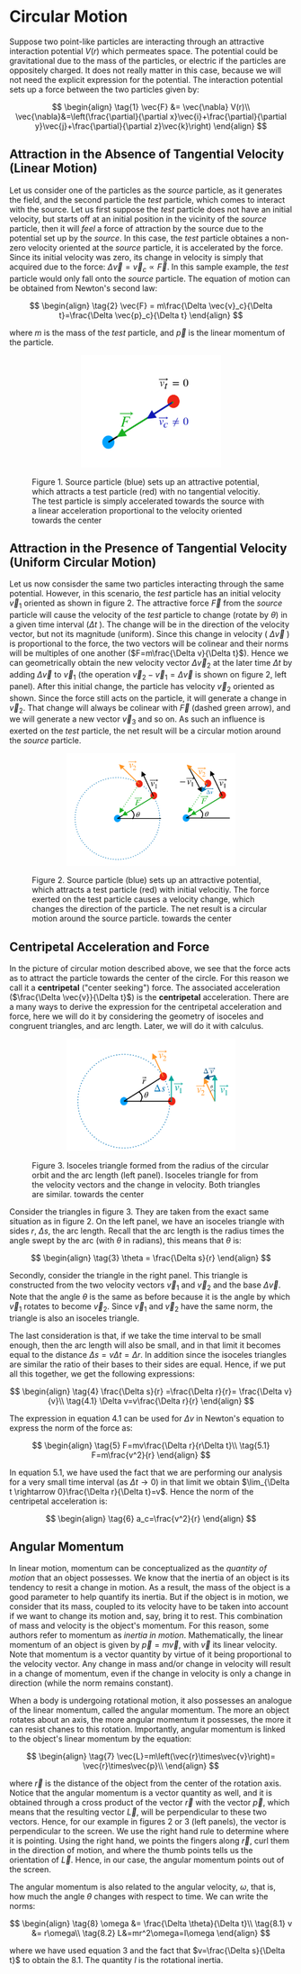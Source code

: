 # Circular Motion

Suppose two point-like particles are interacting through an attractive interaction potential $V(r)$ which permeates space. The potential could be gravitational
due to the mass of the particles, or electric if the particles are oppositely charged. It does not really matter in this case, because we will not need the explicit expression for the potential. 
The interaction potential sets up a force between the two particles given by:

$$
\begin{align}
\tag{1}
\vec{F} &= \vec{\nabla} V(r)\\
\vec{\nabla}&=\left(\frac{\partial}{\partial x}\vec{i}+\frac{\partial}{\partial y}\vec{j}+\frac{\partial}{\partial z}\vec{k}\right)
\end{align}
$$


## Attraction in the Absence of Tangential Velocity (Linear Motion)

Let us consider one of the particles as the *source* particle, as it generates the field, and the second particle the *test* particle, 
which comes to interact with the source. Let us first suppose the *test* particle does not have an initial velocity, but starts off at an 
initial position in the vicinity of the *source* particle, then it will *feel* a force of attraction by the source due to the potential set up
by the *source*. In this case, the *test* particle obtaines a non-zero velocity oriented at the *source* particle, it is accelerated by the force. 
Since its initial velocity was zero, its change in velocity is simply that acquired due to the force: $\Delta \vec{v} = \vec{v}_c\propto \vec{F}$.
In this sample example, the *test* particle would only fall onto the *source* particle. The equation of motion can be obtained from Newton's
second law: 

$$
\begin{align}
\tag{2}
\vec{F} = m\frac{\Delta \vec{v}_c}{\Delta t}=\frac{\Delta \vec{p}_c}{\Delta t}
\end{align}
$$

where $m$ is the mass of the *test* particle, and $\vec{p}$ is the linear momentum of the particle.

<figure>
    <p img align="center" >
    <img src="/projects/figures/two_particle_attraction.png" alt="figure" width=250 height=200>
    <figcaption>Figure 1. Source particle (blue) sets up an attractive potential, which attracts a test particle (red) with no tangential velocitiy. The test particle is simply accelerated towards the source with a linear acceleration proportional to the velocity oriented
    towards the center</figcaption>
    </p>
</figure>

## Attraction in the Presence of Tangential Velocity (Uniform Circular Motion)

Let us now consisder the same two particles interacting through the same potential. However, in this scenario, the *test* particle 
has an initial velocity $\vec{v}_1$ oriented as shown in figure 2. The attractive force $\vec{F}$ from the *source* particle will cause the velocity of the *test* particle to change (rotate by $\theta$) in a given time interval ($\Delta t$ ). The change will be in the direction of the velocity vector, but not its magnitude (uniform). Since this change in velocity ( $\Delta \vec{v}$ ) is proportional to the force, the two vectors will be colinear and their norms will be multiples of one another ($F=m\frac{\Delta v}{\Delta t}$). Hence we can geometrically obtain the new velocity vector $\Delta \vec{v}_2$ at the later time $\Delta t$ by adding $\Delta \vec{v}$ to $\vec{v}_1$ (the operation $\vec{v}_2-\vec{v}_1=\Delta \vec{v}$ is shown on figure 2, left panel). After this initial change, the particle has velocity $\vec{v}_2$ oriented as shown. Since the force still acts on the particle, it will generate a change in $\vec{v}_2$. That change will always be colinear with $\vec{F}$ (dashed green arrow), and we will generate a new vector $\vec{v}_3$ and so on. As such an influence is exerted on the *test* particle, the net result will be a circular motion around the *source* particle.

<figure>
    <p img align="center" >
    <img src="/projects/figures/circular_motion.png" alt="figure" width=300 height=200>
    <figcaption>Figure 2. Source particle (blue) sets up an attractive potential, which attracts a test particle (red) with initial velocitiy. The force exerted on the test particle causes a velocity change, which changes the direction of the particle. The net result is a circular motion around the source particle.
    towards the center</figcaption>
    </p>
</figure>

## Centripetal Acceleration and Force
In the picture of circular motion described above, we see that the force acts as to attract the particle towards the center of the circle. For this reason we call it a **centripetal** ("center seeking") force. The associated acceleration ($\frac{\Delta \vec{v}}{\Delta t}$) is the **centripetal** acceleration. There are a many ways to derive the expression for the centripetal acceleration and force, here we will do it by considering the geometry of isoceles and congruent triangles, and arc length. Later, we will do it with calculus.   

<figure>
    <p img align="center" >
    <img src="/projects/figures/triangles.png" alt="figure"  width=300 height=200>
    <figcaption>Figure 3. Isoceles triangle formed from the radius of the circular orbit and the arc length (left panel). Isoceles triangle for from the velocity vectors and the change in velocity. Both triangles are similar.
    towards the center</figcaption>
      </p>
</figure>

  
Consider the triangles in figure 3. They are taken from the exact same situation as in figure 2. On the left panel, we have an isoceles triangle with sides $r$, $\Delta s$, the arc length. Recall that the arc length is the radius times the angle swept by the arc (with $\theta$ in radians), this means that $\theta$ is:

$$
\begin{align}
\tag{3}
\theta = \frac{\Delta s}{r}
\end{align}
$$

Secondly, consider the triangle in the right panel. This triangle is constructed from the two velocity vectors $\vec{v}_1$ and $\vec{v}_2$ and the base $\Delta \vec{v}$. Note that the angle $\theta$ is the same as before because it is the angle by which $\vec{v}_1$ rotates to become $\vec{v}_2$. Since $\vec{v}_1$ and $\vec{v}_2$ have the same norm, the triangle is also an isoceles triangle.  

The last consideration is that, if we take the time interval to be small enough, then the arc length will also be small, and in that limit
it becomes equal to the distance $\Delta s = v\Delta t=\Delta r$. In addition since the isoceles triangles are similar the ratio of their bases to their sides are equal. Hence, if we put all this together, we get the following expressions: 

$$
\begin{align}
\tag{4}
\frac{\Delta s}{r} =\frac{\Delta r}{r}= \frac{\Delta v}{v}\\
\tag{4.1}
\Delta v=v\frac{\Delta r}{r}
\end{align}
$$

The expression in equation 4.1 can be used for $\Delta v$ in Newton's equation to express the norm of the force as:

$$
\begin{align}
\tag{5}
F=mv\frac{\Delta r}{r\Delta t}\\
\tag{5.1}
F=m\frac{v^2}{r}
\end{align}
$$

In equation 5.1, we have used the fact that we are performing our analysis for a very small time interval (as $\Delta t\rightarrow 0$) in that limit we obtain $\lim_{\Delta t \rightarrow 0}\frac{\Delta r}{\Delta t}=v$. Hence the norm of the centripetal acceleration is:

$$
\begin{align}
\tag{6}
a_c=\frac{v^2}{r}
\end{align}
$$

## Angular Momentum 
In linear motion, momentum can be conceptualized as the *quantity of motion* that an object possesses. We know that the inertia of an object is its tendency to resit a change in motion. As a result, the mass of the object is a good parameter to help quantify its inertia. But if the object is in motion, we consider that its mass, coupled to its velocity have to be taken into account if we want to change its motion and, say, bring it to rest. This combination of mass and velocity is the object's momentum. For this reason, some authors refer to momentum as *inertia in motion*. Mathematically, the linear momentum of an object is given by $\vec{p}=m\vec{v}$, with $\vec{v}$ its linear velocity. Note that momentum is a vector quantity by virtue of it being proportional to the velocity vector. Any change in mass and/or change in velocity will result in a change of momentum, even if the change in velocity is only a change in direction (while the norm remains constant).  

When a body is undergoing rotational motion, it also possesses an analogue of the linear momentum, called the angular momentum. The more an object rotates about an axis, the more angular momentum it possesses, the more it can resist chanes to this rotation. Importantly, angular momentum is linked to the object's linear momentum by the equation: 

$$
\begin{align}
\tag{7}
\vec{L}=m\left(\vec{r}\times\vec{v}\right)= \vec{r}\times\vec{p}\\
\end{align}
$$

where $\vec{r}$ is the distance of the object from the center of the rotation axis. Notice that the angular momentum is a vector quantity as well, and it is obtained through a cross product of the vector $\vec{r}$ with the vector $\vec{p}$, which means that the resulting vector $\vec{L}$, will be perpendicular to these two vectors. Hence, for our example in figures 2 or 3 (left panels), the vector is perpendicular to the screen. We use the right hand rule to determine where it is pointing. Using the right hand, we points the fingers along $\vec{r}$, curl them in the direction of motion, and where the thumb points tells us the orientation of $\vec{L}$. Hence, in our case, the angular momentum points out of the screen.  

The angular momentum is also related to the angular velocity, $\omega$, that is, how much the angle $\theta$ changes with respect to time. We can write the norms:

$$
\begin{align}
\tag{8}
\omega &= \frac{\Delta \theta}{\Delta t}\\
\tag{8.1}
v &= r\omega\\
\tag{8.2}
L&=mr^2\omega=I\omega
\end{align}
$$

where we have used equation 3 and the fact that $v=\frac{\Delta s}{\Delta t}$ to obtain the 8.1. The quantity $I$ is the rotational inertia.
